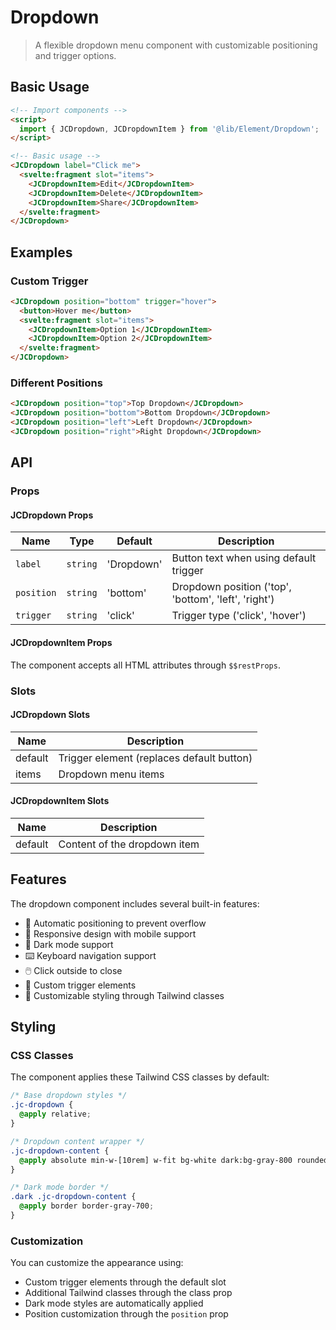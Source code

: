 # Dropdown

> A flexible dropdown menu component with customizable positioning and trigger options.

## Basic Usage

```html
<!-- Import components -->
<script>
  import { JCDropdown, JCDropdownItem } from '@lib/Element/Dropdown';
</script>

<!-- Basic usage -->
<JCDropdown label="Click me">
  <svelte:fragment slot="items">
    <JCDropdownItem>Edit</JCDropdownItem>
    <JCDropdownItem>Delete</JCDropdownItem>
    <JCDropdownItem>Share</JCDropdownItem>
  </svelte:fragment>
</JCDropdown>
```

## Examples

### Custom Trigger

```html
<JCDropdown position="bottom" trigger="hover">
  <button>Hover me</button>
  <svelte:fragment slot="items">
    <JCDropdownItem>Option 1</JCDropdownItem>
    <JCDropdownItem>Option 2</JCDropdownItem>
  </svelte:fragment>
</JCDropdown>
```

### Different Positions

```html
<JCDropdown position="top">Top Dropdown</JCDropdown>
<JCDropdown position="bottom">Bottom Dropdown</JCDropdown>
<JCDropdown position="left">Left Dropdown</JCDropdown>
<JCDropdown position="right">Right Dropdown</JCDropdown>
```

## API

### Props

#### JCDropdown Props

| Name | Type | Default | Description |
|------|------|---------|-------------|
| `label` | `string` | 'Dropdown' | Button text when using default trigger |
| `position` | `string` | 'bottom' | Dropdown position ('top', 'bottom', 'left', 'right') |
| `trigger` | `string` | 'click' | Trigger type ('click', 'hover') |

#### JCDropdownItem Props

The component accepts all HTML attributes through `$$restProps`.

### Slots

#### JCDropdown Slots

| Name | Description |
|------|-------------|
| default | Trigger element (replaces default button) |
| items | Dropdown menu items |

#### JCDropdownItem Slots

| Name | Description |
|------|-------------|
| default | Content of the dropdown item |

## Features

The dropdown component includes several built-in features:

- 🔄 Automatic positioning to prevent overflow
- 📱 Responsive design with mobile support
- 🌙 Dark mode support
- ⌨️ Keyboard navigation support
- 🖱️ Click outside to close
- 🎯 Custom trigger elements
- 🎨 Customizable styling through Tailwind classes

## Styling

### CSS Classes

The component applies these Tailwind CSS classes by default:

```css
/* Base dropdown styles */
.jc-dropdown {
  @apply relative;
}

/* Dropdown content wrapper */
.jc-dropdown-content {
  @apply absolute min-w-[10rem] w-fit bg-white dark:bg-gray-800 rounded-md shadow-md overflow-hidden z-50;
}

/* Dark mode border */
.dark .jc-dropdown-content {
  @apply border border-gray-700;
}
```

### Customization

You can customize the appearance using:
- Custom trigger elements through the default slot
- Additional Tailwind classes through the class prop
- Dark mode styles are automatically applied
- Position customization through the `position` prop 